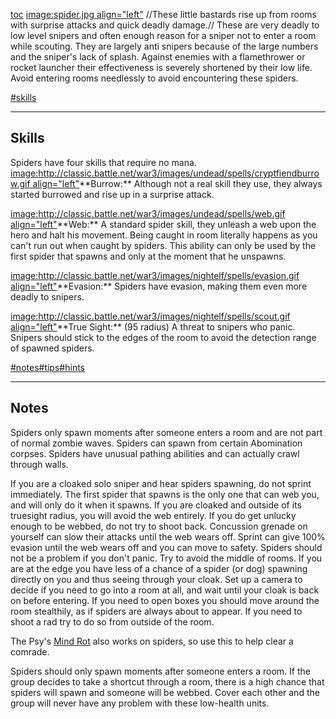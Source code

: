 [toc](toc "wikilink") [image:spider.jpg
align="left"](image:spider.jpg_align="left" "wikilink") //These little
bastards rise up from rooms with surprise attacks and quick deadly
damage.// These are very deadly to low level snipers and often enough
reason for a sniper not to enter a room while scouting. They are largely
anti snipers because of the large numbers and the sniper's lack of
splash. Against enemies with a flamethrower or rocket launcher their
effectiveness is severely shortened by their low life. Avoid entering
rooms needlessly to avoid encountering these spiders.

[\#skills](#skills "wikilink")

------------------------------------------------------------------------

## Skills

Spiders have four skills that require no mana.
[image:<http://classic.battle.net/war3/images/undead/spells/cryptfiendburrow.gif>
align="left"](image:http:/classic.battle.net/war3/images/undead/spells/cryptfiendburrow.gif_align="left" "wikilink")\*\*Burrow:\*\*
Although not a real skill they use, they always started burrowed and
rise up in a surprise attack.

[image:<http://classic.battle.net/war3/images/undead/spells/web.gif>
align="left"](image:http:/classic.battle.net/war3/images/undead/spells/web.gif_align="left" "wikilink")\*\*Web:\*\*
A standard spider skill, they unleash a web upon the hero and halt his
movement. Being caught in room literally happens as you can't run out
when caught by spiders. This ability can only be used by the first
spider that spawns and only at the moment that he unspawns.

[image:<http://classic.battle.net/war3/images/nightelf/spells/evasion.gif>
align="left"](image:http:/classic.battle.net/war3/images/nightelf/spells/evasion.gif_align="left" "wikilink")\*\*Evasion:\*\*
Spiders have evasion, making them even more deadly to snipers.

[image:<http://classic.battle.net/war3/images/nightelf/spells/scout.gif>
align="left"](image:http:/classic.battle.net/war3/images/nightelf/spells/scout.gif_align="left" "wikilink")\*\*True
Sight:\*\* (95 radius) A threat to snipers who panic. Snipers should
stick to the edges of the room to avoid the detection range of spawned
spiders.

[\#notes](#notes "wikilink")[\#tips](#tips "wikilink")[\#hints](#hints "wikilink")

------------------------------------------------------------------------

## Notes

Spiders only spawn moments after someone enters a room and are not part
of normal zombie waves. Spiders can spawn from certain Abomination
corpses. Spiders have unusual pathing abilities and can actually crawl
through walls.

If you are a cloaked solo sniper and hear spiders spawning, do not
sprint immediately. The first spider that spawns is the only one that
can web you, and will only do it when it spawns. If you are cloaked and
outside of its truesight radius, you will avoid the web entirely. If you
do get unlucky enough to be webbed, do not try to shoot back. Concussion
grenade on yourself can slow their attacks until the web wears off.
Sprint can give 100% evasion until the web wears off and you can move to
safety. Spiders should not be a problem if you don't panic. Try to avoid
the middle of rooms. If you are at the edge you have less of a chance of
a spider (or dog) spawning directly on you and thus seeing through your
cloak. Set up a camera to decide if you need to go into a room at all,
and wait until your cloak is back on before entering. If you need to
open boxes you should move around the room stealthily, as if spiders are
always about to appear. If you need to shoot a rad try to do so from
outside of the room.

The Psy's [Mind Rot](Psychologist#mindrot "wikilink") also works on
spiders, so use this to help clear a comrade.

Spiders should only spawn moments after someone enters a room. If the
group decides to take a shortcut through a room, there is a high chance
that spiders will spawn and someone will be webbed. Cover each other and
the group will never have any problem with these low-health units.